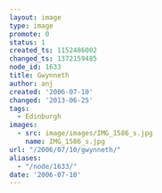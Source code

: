 ```yaml
---
layout: image
type: image
promote: 0
status: 1
created_ts: 1152486002
changed_ts: 1372159485
node_id: 1633
title: Gwynneth
author: anj
created: '2006-07-10'
changed: '2013-06-25'
tags:
  - Edinburgh
images:
  - src: image/images/IMG_1586_s.jpg
    name: IMG_1586_s.jpg
url: "/2006/07/10/gwynneth/"
aliases:
  - "/node/1633/"
date: '2006-07-10'
---
```


